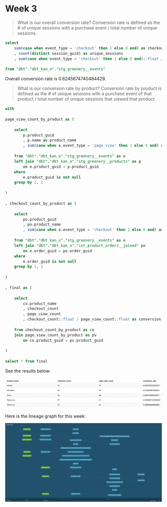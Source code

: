 # Week 3

> What is our overall conversion rate? Conversion rate is defined as the # of unique sessions with a purchase event / total number of unique sessions.

```sql
select
    sum(case when event_type = 'checkout' then 1 else 0 end) as checkout_sessions
    , count(distinct session_guid) as unique_sessions
    , sum(case when event_type = 'checkout' then 1 else 0 end)::float / count(distinct session_guid)::float as overall_conversion_rate

from "dbt"."dbt_kan_o"."stg_greenery__events"
```

Overall conversion rate is 0.6245674740484429.

> What is our conversion rate by product? Conversion rate by product is defined as the # of unique sessions with a purchase event of that product / total number of unique sessions that viewed that product

```sql
with

page_view_count_by_product as (

    select
        p.product_guid
        , p.name as product_name
        , sum(case when e.event_type = 'page_view' then 1 else 0 end) as page_view_count

    from "dbt"."dbt_kan_o"."stg_greenery__events" as e
    left join "dbt"."dbt_kan_o"."stg_greenery__products" as p
        on e.product_guid = p.product_guid
    where
        e.product_guid is not null
    group by 1, 2

)

, checkout_count_by_product as (

    select
        po.product_guid
        , po.product_name
        , sum(case when e.event_type = 'checkout' then 1 else 0 end) as checkout_count

    from "dbt"."dbt_kan_o"."stg_greenery__events" as e
    left join "dbt"."dbt_kan_o"."int_product_orders__joined" po
        on e.order_guid = po.order_guid
    where
        e.order_guid is not null
    group by 1, 2

)

, final as (

    select
        co.product_name
        , checkout_count
        , page_view_count
        , checkout_count::float / page_view_count::float as conversion_rate

    from checkout_count_by_product as co
    join page_view_count_by_product as pv
        on co.product_guid = pv.product_guid

)

select * from final
```

See the results below:

![Conversion Rate by Product](./img/conversion-rate-by-product.png)

Here is the lineage graph for this week:

![Lineage Graph](./img/dbt-lineage-week-3.png)
